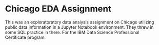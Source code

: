 # Chicago EDA Assignment
This was an exploratoratory data analysis assignment on Chicago utilizing public data information in a Jupyter Notebook environment. They threw in some SQL practice in there. For the IBM Data Science Professional Certificate program.
